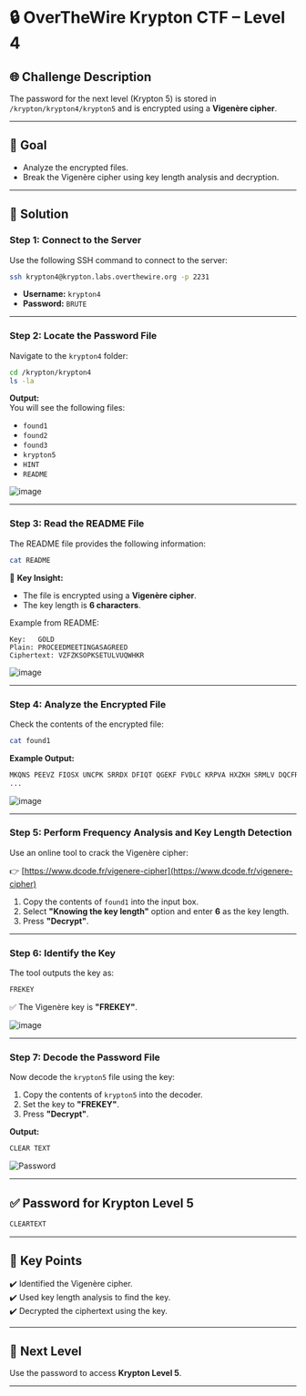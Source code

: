# 🔒 OverTheWire Krypton CTF – Level 4

## 🌐 **Challenge Description**  
The password for the next level (Krypton 5) is stored in `/krypton/krypton4/krypton5` and is encrypted using a **Vigenère cipher**.

---

## 🎯 **Goal**  
- Analyze the encrypted files.  
- Break the Vigenère cipher using key length analysis and decryption.  

---

## 🚀 **Solution**  

### **Step 1: Connect to the Server**  
Use the following SSH command to connect to the server:

```bash
ssh krypton4@krypton.labs.overthewire.org -p 2231
```

- **Username:** `krypton4`  
- **Password:** `BRUTE`  

---

### **Step 2: Locate the Password File**  
Navigate to the `krypton4` folder:

```bash
cd /krypton/krypton4
ls -la
```

**Output:**  
You will see the following files:
- `found1`  
- `found2`  
- `found3`  
- `krypton5`  
- `HINT`  
- `README`  

![image](https://github.com/user-attachments/assets/55f2e93d-7c93-4717-9911-a046a7f46008)

---

### **Step 3: Read the README File**  
The README file provides the following information:

```bash
cat README
```

📌 **Key Insight:**  
- The file is encrypted using a **Vigenère cipher**.  
- The key length is **6 characters**.  

Example from README:
```
Key:   GOLD
Plain: PROCEEDMEETINGASAGREED
Ciphertext: VZFZKSOPKSETULVUQWHKR
```

![image](https://github.com/user-attachments/assets/5e38a66b-784f-49a5-a325-328e0e5f5cc5)

---

### **Step 4: Analyze the Encrypted File**  
Check the contents of the encrypted file:

```bash
cat found1
```

**Example Output:**
```bash
MKQNS PEEVZ FIOSX UNCPK SRRDX DFIQT QGEKF FVDLC KRPVA HXZKH SRMLV DQCFR EVKP
...
```

![image](https://github.com/user-attachments/assets/81e6ff4d-ee1a-42e6-8733-7c33a897946c)

---

### **Step 5: Perform Frequency Analysis and Key Length Detection**  
Use an online tool to crack the Vigenère cipher:  

👉 [https://www.dcode.fr/vigenere-cipher](https://www.dcode.fr/vigenere-cipher)  

1. Copy the contents of `found1` into the input box.  
2. Select **"Knowing the key length"** option and enter **6** as the key length.  
3. Press **"Decrypt"**.  

---

### **Step 6: Identify the Key**  
The tool outputs the key as:

```bash
FREKEY
```

✅ The Vigenère key is **"FREKEY"**.  

![image](https://github.com/user-attachments/assets/4573ca8a-59d7-499c-ac92-c42e71567a6d)

---

### **Step 7: Decode the Password File**  
Now decode the `krypton5` file using the key:

1. Copy the contents of `krypton5` into the decoder.  
2. Set the key to **"FREKEY"**.  
3. Press **"Decrypt"**.  

**Output:**  
```bash
CLEAR TEXT
```

![Password](https://github.com/user-attachments/assets/3c28158b-de15-41bd-85d6-bc0758df93c4)

---

## ✅ **Password for Krypton Level 5**  
```bash
CLEARTEXT
```

---

## 🌟 **Key Points**  
✔️ Identified the Vigenère cipher.  
✔️ Used key length analysis to find the key.  
✔️ Decrypted the ciphertext using the key.  

---

## 🎯 **Next Level**  
Use the password to access **Krypton Level 5**.  

---
